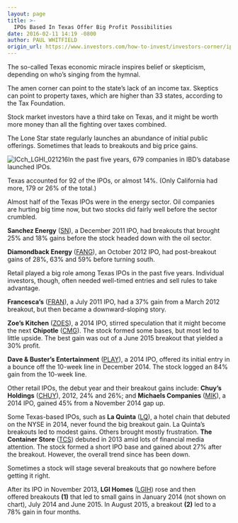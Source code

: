 ```yaml
---
layout: page
title: >-
  IPOs Based In Texas Offer Big Profit Possibilities
date: 2016-02-11 14:19 -0800
author: PAUL WHITFIELD
origin_url: https://www.investors.com/how-to-invest/investors-corner/ipos-based-in-texas-offer-big-profit-possibilities/
---
```


The so-called Texas economic miracle inspires belief or skepticism, depending on who’s singing from the hymnal.

The amen corner can point to the state’s lack of an income tax. Skeptics can point to property taxes, which are higher than 33 states, according to the Tax Foundation.

Stock market investors have a third take on Texas, and it might be worth more money than all the fighting over taxes combined.

The Lone Star state regularly launches an abundance of initial public offerings. Sometimes that leads to breakouts and big price gains.

![ICch_LGHI_021216](https://www.investors.com/wp-content/uploads/2016/02/ICch_LGHI_021216-1024x545.jpg)In the past five years, 679 companies in IBD’s database launched IPOs.

Texas accounted for 92 of the IPOs, or almost 14%. (Only California had more, 179 or 26% of the total.)

Almost half of the Texas IPOs were in the energy sector. Oil companies are hurting big time now, but two stocks did fairly well before the sector crumbled.

**Sanchez Energy** ([SN](https://research.investors.com/quote.aspx?symbol=SN)), a December 2011 IPO, had breakouts that brought 25% and 18% gains before the stock headed down with the oil sector.

**Diamondback Energy** ([FANG](https://research.investors.com/quote.aspx?symbol=FANG)), an October 2012 IPO, had post-breakout gains of 28%, 63% and 59% before turning south.

Retail played a big role among Texas IPOs in the past five years. Individual investors, though, often needed well-timed entries and sell rules to take advantage.

**Francesca’s** ([FRAN](https://research.investors.com/quote.aspx?symbol=FRAN)), a July 2011 IPO, had a 37% gain from a March 2012 breakout, but then became a downward-sloping story.

**Zoe’s Kitchen** ([ZOES](https://research.investors.com/quote.aspx?symbol=ZOES)), a 2014 IPO, stirred speculation that it might become the next **Chipotle** ([CMG](https://research.investors.com/quote.aspx?symbol=CMG)). The stock formed some bases, but most led to little upside. The best gain was out of a June 2015 breakout that yielded a 30% profit.

**Dave & Buster’s Entertainment** ([PLAY](https://research.investors.com/quote.aspx?symbol=PLAY)), a 2014 IPO, offered its initial entry in a bounce off the 10-week line in December 2014. The stock logged an 84% gain from the 10-week line.

Other retail IPOs, the debut year and their breakout gains include: **Chuy’s Holdings** ([CHUY](https://research.investors.com/quote.aspx?symbol=CHUY)), 2012, 24% and 26%; and **Michaels Companies** ([MIK](https://research.investors.com/quote.aspx?symbol=MIK)), a 2014 IPO, gained 45% from a November 2014 gap up.

Some Texas-based IPOs, such as **La Quinta** ([LQ](https://research.investors.com/quote.aspx?symbol=LQ)), a hotel chain that debuted on the NYSE in 2014, never found the big breakout gain. La Quinta’s breakouts led to modest gains. Others brought mostly frustration. **The Container Store** ([TCS](https://research.investors.com/quote.aspx?symbol=TCS)) debuted in 2013 amid lots of financial media attention. The stock formed a short IPO base and gained about 27% after the breakout. However, the overall trend since has been down.

Sometimes a stock will stage several breakouts that go nowhere before getting it right.

After its IPO in November 2013, **LGI Homes** ([LGIH](https://research.investors.com/quote.aspx?symbol=LGIH)) rose and then offered breakouts **(1)** that led to small gains in January 2014 (not shown on chart), July 2014 and June 2015. In August 2015, a breakout **(2)** led to a 78% gain in four months.
